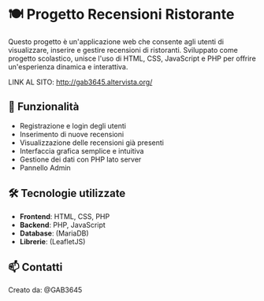 # 🍽️ Progetto Recensioni Ristorante

Questo progetto è un'applicazione web che consente agli utenti di visualizzare, inserire e gestire recensioni di ristoranti. Sviluppato come progetto scolastico, unisce l'uso di HTML, CSS, JavaScript e PHP per offrire un'esperienza dinamica e interattiva.

LINK AL SITO: http://gab3645.altervista.org/

## 🚀 Funzionalità

- Registrazione e login degli utenti
- Inserimento di nuove recensioni
- Visualizzazione delle recensioni già presenti
- Interfaccia grafica semplice e intuitiva
- Gestione dei dati con PHP lato server
- Pannello Admin

## 🛠️ Tecnologie utilizzate

- **Frontend**: HTML, CSS, PHP
- **Backend**: PHP, JavaScript
- **Database**: (MariaDB)
- **Librerie**: (LeafletJS)


## 📫 Contatti
Creato da: @GAB3645

